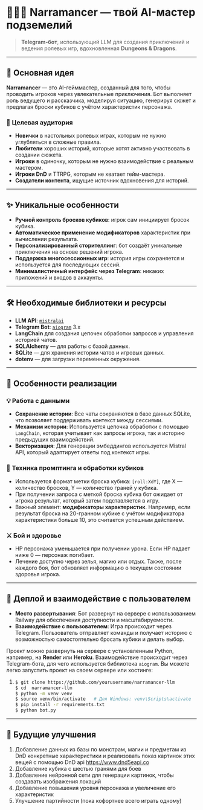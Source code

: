 # 🎲🧙‍♂️ **Narramancer** — твой AI-мастер подземелий

> **Telegram-бот**, использующий LLM для создания приключений и ведения ролевых игр, вдохновленная **Dungeons & Dragons**.

---

## 🧠 **Основная идея**

**Narramancer** — это AI-гейммастер, созданный для того, чтобы проводить игроков через увлекательные приключения. Бот выполняет роль ведущего и рассказчика, моделируя ситуацию, генерируя сюжет и предлагая броски кубиков с учётом характеристик персонажа.

### 🎯 **Целевая аудитория**

- **Новички** в настольных ролевых играх, которым не нужно углубляться в сложные правила.
- **Любители** хороших историй, которые хотят активно участвовать в создании сюжета.
- **Игроки** в одиночку, которым не нужно взаимодействие с реальным мастером.
- **Игроки DnD** и TTRPG, которым не хватает гейм-мастера.
- **Создатели контента**, ищущие источник вдохновения для историй.

---

## ✨ **Уникальные особенности**

- **Ручной контроль бросков кубиков**: игрок сам инициирует бросок кубика.
- **Автоматическое применение модификаторов** характеристик при вычислении результата.
- **Персонализированный сторителлинг**: бот создаёт уникальные приключения на основе решений игрока.
- **Поддержка многосессионных игр**: история игры сохраняется и используется для последующих сессий.
- **Минималистичный интерфейс через Telegram**: никаких приложений и входов в аккаунты.

---

## 🛠️ **Необходимые библиотеки и ресурсы**

- **LLM API**: [`mistralai`](https://github.com/mistralai/mistral-src)
- **Telegram Bot**: [`aiogram`](https://github.com/aiogram/aiogram) 3.x
- **LangChain** для создания цепочек обработки запросов и управления историей чатов.
- **SQLAlchemy** — для работы с базой данных.
- **SQLite** — для хранения истории чатов и игровых данных.
- **dotenv** — для загрузки переменных окружения.

---

## 🧩 **Особенности реализации**

### 💡 **Работа с данными**

- **Сохранение истории**: Все чаты сохраняются в базе данных SQLite, что позволяет поддерживать контекст между сессиями.
- **Механизм истории**: Используется цепочка обработки с помощью `LangChain`, которая учитывает как запросы игрока, так и историю предыдущих взаимодействий.
- **Векторизация**: Для генерации эмбеддингов используется Mistral API, который адаптирует ответы под контекст игры.

### 🎲 **Техника промптинга и обработки кубиков**

- Используется формат метки броска кубика: `[roll:XdY]`, где X — количество бросков, Y — количество граней у кубика.
- При получении запроса с меткой броска кубика бот ожидает от игрока результат, который затем подставляется в игру.
- Важный элемент: **модификаторы характеристик**. Например, если результат броска на 20-гранном кубике с учётом модификатора характеристики больше 10, это считается успешным действием.

### ⚔️ **Бой и здоровье**

- HP персонажа уменьшается при получении урона. Если HP падает ниже 0 — персонаж погибает.
- Лечение доступно через зелья, магию или отдых. Также, после каждого боя, бот обновляет информацию о текущем состоянии здоровья игрока.

---

## 🚀 **Деплой и взаимодействие с пользователем**

- **Место развертывания**: Бот развернут на сервере с использованием Railway для обеспечения доступности и масштабируемости.
- **Взаимодействие с пользователем**: Игра происходит через Telegram. Пользователь отправляет команды и получает историю с возможностью самостоятельно бросать кубики и делать выбор.

Проект можно развернуть на сервере с установленным Python, например, на **Render** или **Heroku**. Взаимодействие происходит через Telegram-бота, для чего используется библиотека `aiogram`. Вы можете легко запустить проект на своем сервере или хостинге:

1. ```bash
   $ git clone https://github.com/yourusername/narramancer-llm
   $ cd  narramancer-llm
   $ python -m venv venv
   $ source venv/bin/activate   # Для Windows: venv\Scripts\activate
   $ pip install -r requirements.txt
   $ python bot.py
   ```

---

## 🎯 Будущие улучшения

1. Добавление данных из базы по монстрам, магии и предметам из DnD конкретные характеристики и реализовать показ картинок этих вещей с помощью DnD api https://www.dnd5eapi.co
2. Добавление кубика с шестью гранями для боев
3. Добавление нейронной сети для генерации картинок, чтобы создавать изображения локаций
4. Добавление повышения уровня персонажа и увеличение его характеристик
5. Улучшение партийности (пока кофортнее всего играть одному)
